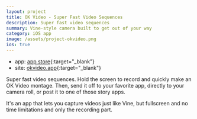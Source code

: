 ```yaml
---
layout: project
title: OK Video - Super Fast Video Sequences
description: Super fast video sequences
summary: Vine-style camera built to get out of your way
category: iOS app
image: /assets/project-okvideo.png
ios: true
---
```


- app: [app store](https://itunes.apple.com/us/app/ok-video/id1207023470?ls=1&mt=8){:target="_blank"}
- site: [okvideo.app](https://okvideo.app){:target="_blank"}

Super fast video sequences. Hold the screen to record and quickly make an OK Video montage. Then, send it off to your favorite app, directly to your camera roll, or post it to one of those story apps.

It's an app that lets you capture videos just like Vine, but fullscreen and no time limitations and only the recording part.
